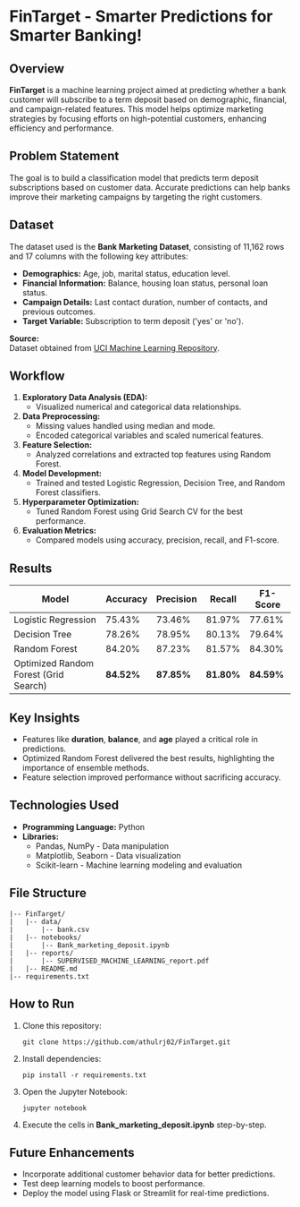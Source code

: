 # **FinTarget - Smarter Predictions for Smarter Banking!**  

## **Overview**  
**FinTarget** is a machine learning project aimed at predicting whether a bank customer will subscribe to a term deposit based on demographic, financial, and campaign-related features. This model helps optimize marketing strategies by focusing efforts on high-potential customers, enhancing efficiency and performance.  

## **Problem Statement**  
The goal is to build a classification model that predicts term deposit subscriptions based on customer data. Accurate predictions can help banks improve their marketing campaigns by targeting the right customers.  

## **Dataset**  
The dataset used is the **Bank Marketing Dataset**, consisting of 11,162 rows and 17 columns with the following key attributes:  

- **Demographics:** Age, job, marital status, education level.  
- **Financial Information:** Balance, housing loan status, personal loan status.  
- **Campaign Details:** Last contact duration, number of contacts, and previous outcomes.  
- **Target Variable:** Subscription to term deposit ('yes' or 'no').  

**Source:**  
Dataset obtained from [UCI Machine Learning Repository](https://archive.ics.uci.edu/ml/datasets/Bank+Marketing).  

## **Workflow**  
1. **Exploratory Data Analysis (EDA):**  
   - Visualized numerical and categorical data relationships.  
2. **Data Preprocessing:**  
   - Missing values handled using median and mode.  
   - Encoded categorical variables and scaled numerical features.  
3. **Feature Selection:**  
   - Analyzed correlations and extracted top features using Random Forest.  
4. **Model Development:**  
   - Trained and tested Logistic Regression, Decision Tree, and Random Forest classifiers.  
5. **Hyperparameter Optimization:**  
   - Tuned Random Forest using Grid Search CV for the best performance.  
6. **Evaluation Metrics:**  
   - Compared models using accuracy, precision, recall, and F1-score.  

## **Results**  

| Model                         | Accuracy | Precision | Recall | F1-Score |
|-------------------------------|----------|-----------|--------|----------|
| Logistic Regression           | 75.43%   | 73.46%    | 81.97% | 77.61%   |
| Decision Tree                 | 78.26%   | 78.95%    | 80.13% | 79.64%   |
| Random Forest                 | 84.20%   | 87.23%    | 81.57% | 84.30%   |
| Optimized Random Forest (Grid Search) | **84.52%** | **87.85%** | **81.80%** | **84.59%** |

## **Key Insights**  
- Features like **duration**, **balance**, and **age** played a critical role in predictions.  
- Optimized Random Forest delivered the best results, highlighting the importance of ensemble methods.  
- Feature selection improved performance without sacrificing accuracy.  

## **Technologies Used**  
- **Programming Language:** Python  
- **Libraries:**  
  - Pandas, NumPy - Data manipulation  
  - Matplotlib, Seaborn - Data visualization  
  - Scikit-learn - Machine learning modeling and evaluation  

## **File Structure**  
```
|-- FinTarget/
|   |-- data/
|       |-- bank.csv
|   |-- notebooks/
|       |-- Bank_marketing_deposit.ipynb
|   |-- reports/
|       |-- SUPERVISED_MACHINE_LEARNING_report.pdf
|   |-- README.md
|-- requirements.txt
```

## **How to Run**  
1. Clone this repository:  
   ```
   git clone https://github.com/athulrj02/FinTarget.git
   ```  
2. Install dependencies:  
   ```
   pip install -r requirements.txt
   ```  
3. Open the Jupyter Notebook:  
   ```
   jupyter notebook
   ```  
4. Execute the cells in **Bank_marketing_deposit.ipynb** step-by-step.  

## **Future Enhancements**  
- Incorporate additional customer behavior data for better predictions.  
- Test deep learning models to boost performance.  
- Deploy the model using Flask or Streamlit for real-time predictions.  

